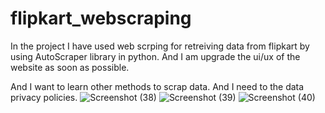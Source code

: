 # flipkart_webscraping

In the project I have used web scrping for retreiving data from flipkart by using AutoScraper library in python. 
And I am upgrade the ui/ux of the website as soon as possible.

And I want to learn other methods to scrap data. And I need to the data privacy policies.
![Screenshot (38)](https://github.com/SAVARAMPOKHRANROYAL/flipkart_webscraping/assets/95272188/a3bb1bb1-2bb5-4402-8e58-815d704efb2e)
![Screenshot (39)](https://github.com/SAVARAMPOKHRANROYAL/flipkart_webscraping/assets/95272188/70ee1e97-1b0a-41d0-a6b5-c8433ae19354)
![Screenshot (40)](https://github.com/SAVARAMPOKHRANROYAL/flipkart_webscraping/assets/95272188/a6b7f4b1-10fe-4da5-bf1c-0148c3e0b25c)

